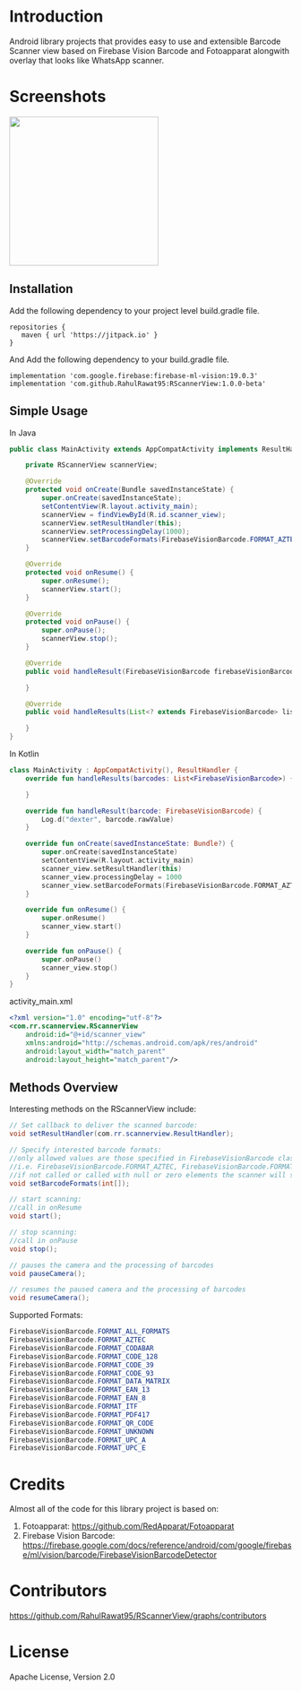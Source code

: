 Introduction
============

Android library projects that provides easy to use and extensible Barcode Scanner view based on Firebase Vision Barcode and Fotoapparat alongwith overlay that looks like WhatsApp scanner.

Screenshots
===========
<img src="https://raw.githubusercontent.com/RahulRawat95/RScannerView/master/screenshots/screenshot1.gif" width="266">

Installation
------------

Add the following dependency to your project level build.gradle file.

```
repositories {
   maven { url 'https://jitpack.io' }
}
```

And Add the following dependency to your build.gradle file.

```
implementation 'com.google.firebase:firebase-ml-vision:19.0.3'
implementation 'com.github.RahulRawat95:RScannerView:1.0.0-beta'
```

Simple Usage
------------

In Java

```java
public class MainActivity extends AppCompatActivity implements ResultHandler {

    private RScannerView scannerView;

    @Override
    protected void onCreate(Bundle savedInstanceState) {
        super.onCreate(savedInstanceState);
        setContentView(R.layout.activity_main);
        scannerView = findViewById(R.id.scanner_view);
        scannerView.setResultHandler(this);
        scannerView.setProcessingDelay(1000);
        scannerView.setBarcodeFormats(FirebaseVisionBarcode.FORMAT_AZTEC, FirebaseVisionBarcode.FORMAT_DATA_MATRIX);
    }

    @Override
    protected void onResume() {
        super.onResume();
        scannerView.start();
    }

    @Override
    protected void onPause() {
        super.onPause();
        scannerView.stop();
    }

    @Override
    public void handleResult(FirebaseVisionBarcode firebaseVisionBarcode) {

    }

    @Override
    public void handleResults(List<? extends FirebaseVisionBarcode> list) {

    }
}

```

In Kotlin

```kotlin
class MainActivity : AppCompatActivity(), ResultHandler {
    override fun handleResults(barcodes: List<FirebaseVisionBarcode>) {

    }

    override fun handleResult(barcode: FirebaseVisionBarcode) {
        Log.d("dexter", barcode.rawValue)
    }

    override fun onCreate(savedInstanceState: Bundle?) {
        super.onCreate(savedInstanceState)
        setContentView(R.layout.activity_main)
        scanner_view.setResultHandler(this)
        scanner_view.processingDelay = 1000
        scanner_view.setBarcodeFormats(FirebaseVisionBarcode.FORMAT_AZTEC, FirebaseVisionBarcode.FORMAT_DATA_MATRIX)
    }

    override fun onResume() {
        super.onResume()
        scanner_view.start()
    }

    override fun onPause() {
        super.onPause()
        scanner_view.stop()
    }
}

```

activity_main.xml
```xml
<?xml version="1.0" encoding="utf-8"?>
<com.rr.scannerview.RScannerView
    android:id="@+id/scanner_view"
    xmlns:android="http://schemas.android.com/apk/res/android"
    android:layout_width="match_parent"
    android:layout_height="match_parent"/>

```

Methods Overview
--------------


Interesting methods on the RScannerView include:

```java
// Set callback to deliver the scanned barcode:
void setResultHandler(com.rr.scannerview.ResultHandler);

// Specify interested barcode formats:
//only allowed values are those specified in FirebaseVisionBarcode class
//i.e. FirebaseVisionBarcode.FORMAT_AZTEC, FirebaseVisionBarcode.FORMAT_DATA_MATRIX etc.
//if not called or called with null or zero elements the scanner will scan for all Barcode Formats
void setBarcodeFormats(int[]);

// start scanning:
//call in onResume
void start();

// stop scanning:
//call in onPause
void stop();

// pauses the camera and the processing of barcodes
void pauseCamera();

// resumes the paused camera and the processing of barcodes
void resumeCamera();
```

Supported Formats:

```java
FirebaseVisionBarcode.FORMAT_ALL_FORMATS
FirebaseVisionBarcode.FORMAT_AZTEC
FirebaseVisionBarcode.FORMAT_CODABAR
FirebaseVisionBarcode.FORMAT_CODE_128
FirebaseVisionBarcode.FORMAT_CODE_39
FirebaseVisionBarcode.FORMAT_CODE_93
FirebaseVisionBarcode.FORMAT_DATA_MATRIX
FirebaseVisionBarcode.FORMAT_EAN_13
FirebaseVisionBarcode.FORMAT_EAN_8
FirebaseVisionBarcode.FORMAT_ITF
FirebaseVisionBarcode.FORMAT_PDF417
FirebaseVisionBarcode.FORMAT_QR_CODE
FirebaseVisionBarcode.FORMAT_UNKNOWN
FirebaseVisionBarcode.FORMAT_UPC_A
FirebaseVisionBarcode.FORMAT_UPC_E
```

Credits
=======

Almost all of the code for this library project is based on:

1. Fotoapparat: https://github.com/RedApparat/Fotoapparat
2. Firebase Vision Barcode: https://firebase.google.com/docs/reference/android/com/google/firebase/ml/vision/barcode/FirebaseVisionBarcodeDetector

Contributors
============

https://github.com/RahulRawat95/RScannerView/graphs/contributors

License
=======
Apache License, Version 2.0